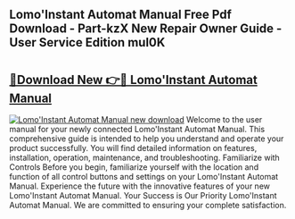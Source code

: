 ## Lomo'Instant Automat Manual Free Pdf Download - Part-kzX New Repair Owner Guide - User Service Edition mul0K

# <h2><a href="http://cf28660.oget.top/?id=Lomo%27Instant+Automat+Manual">🔗Download New 👉🔴 Lomo'Instant Automat Manual</a></h2>

[![Lomo'Instant Automat Manual new download](https://i.imgur.com/5g1atiW.png)](http://cf28660.oget.top/?id=Lomo%27Instant+Automat+Manual)
Welcome to the user manual for your newly connected Lomo'Instant Automat Manual. This comprehensive guide is intended to help you understand and operate your product successfully. You will find detailed information on features, installation, operation, maintenance, and troubleshooting. Familiarize with Controls Before you begin, familiarize yourself with the location and function of all control buttons and settings on your Lomo'Instant Automat Manual. Experience the future with the innovative features of your new Lomo'Instant Automat Manual. Your Success is Our Priority Lomo'Instant Automat Manual. We are committed to ensuring your complete satisfaction.
